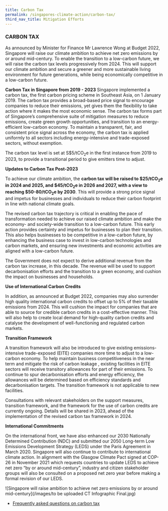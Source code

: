 ```yaml
---
title: Carbon Tax
permalink: /singapores-climate-action/carbon-tax/
third_nav_title: Mitigation Efforts
---
```

### CARBON TAX

As announced by Minister for Finance Mr Lawrence Wong at Budget 2022, Singapore will raise our climate ambition to achieve net zero emissions by or around mid-century. To enable the transition to a low-carbon future, we will raise the carbon tax levels progressively from 2024. This will support our climate ambition and secure a greener and more sustainable living environment for future generations, while being economically competitive in a low-carbon future.  

**Carbon Tax in Singapore from 2019 - 2023**
Singapore implemented a carbon tax, the first carbon pricing scheme in Southeast Asia, on 1 January 2019. The carbon tax provides a broad-based price signal to encourage companies to reduce their emissions, yet gives them the flexibility to take action where it makes the most economic sense. The carbon tax forms part of Singapore’s comprehensive suite of mitigation measures to reduce emissions, create green growth opportunities, and transition to an energy-efficient low-carbon economy. To maintain a transparent, fair, and consistent price signal across the economy, the carbon tax is applied uniformly to all sectors including energy-intensive and trade-exposed sectors, without exemption.

The carbon tax level is set at S$5/tCO<sub>2</sub>e in the first instance from 2019 to 2023, to provide a transitional period to give emitters time to adjust.

**Updates to Carbon Tax Post-2023**

To achieve our climate ambition, the **carbon tax will be raised to $25/tCO<sub>2</sub>e in 2024 and 2025, and $45/tCO<sub>2</sub>e in 2026 and 2027, with a view to reaching $50-80/tCO<sub>2</sub>e by 2030**. This will provide a strong price signal and impetus for businesses and individuals to reduce their carbon footprint in line with national climate goals.

The revised carbon tax trajectory is critical in enabling the pace of transformation needed to achieve our raised climate ambition and make the economy- and society-wide transition to a low-carbon future. This early action provides certainty and impetus for businesses to plan their transition. This also helps businesses to be competitive in a low-carbon future, by enhancing the business case to invest in low-carbon technologies and carbon markets, and ensuring new investments and economic activities are aligned with a low-carbon future.

The Government does not expect to derive additional revenue from the carbon tax increase, in this decade. The revenue will be used to support decarbonisation efforts and the transition to a green economy, and cushion the impact on businesses and households.

**Use of International Carbon Credits**

In addition, as announced at Budget 2022, companies may also surrender high quality international carbon credits to offset up to 5% of their taxable emissions from 2024. This will cushion the impact for companies that are able to source for credible carbon credits in a cost-effective manner.  This will also help to create local demand for high-quality carbon credits and catalyse the development of well-functioning and regulated carbon markets.   

**Transition Framework**

A transition framework will also be introduced to give existing emissions-intensive trade-exposed (EITE)  companies more time to adjust to a low-carbon economy. To help maintain business competitiveness in the near term and mitigate the risk of carbon leakage , existing facilities in EITE sectors will receive transitory allowances for part of their emissions. To continue to spur decarbonisation efforts and energy efficiency, the allowances will be determined based on efficiency standards and decarbonisation targets. The transition framework is not applicable to new facilities. 

Consultations with relevant stakeholders on the support measures, transition framework, and the framework for the use of carbon credits are currently ongoing. Details will be shared in 2023, ahead of the implementation of the revised carbon tax framework in 2024. 

**International Commitments**

On the international front, we have also enhanced our 2030 Nationally Determined Contribution (NDC) and submitted our 2050 Long-term Low Emissions Development Strategy (LEDS) under the Paris Agreement in March 2020. Singapore will also continue to contribute to international climate action. In alignment with the Glasgow Climate Pact signed at COP-26 in November 2021 which requests countries to update LEDS to achieve net zero “by or around mid-century”, industry and citizen stakeholder groups will also be consulted on a proposed net zero year before making a formal revision of our LEDS. 


![Singapore will raise ambition to achieve net zero emissions by or around mid-century](/images/to be uploaded CT Infographic Final.jpg)


* [<a href="/faqs/carbon-tax/" target="_blank">Frequently asked questions on carbon tax</a>](/faqs/carbon-tax/)
